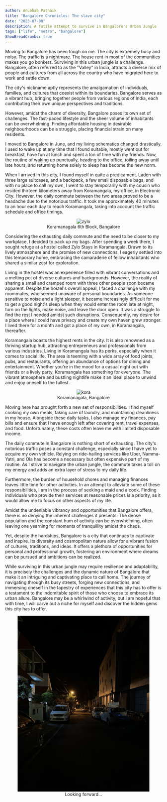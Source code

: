 ```yaml
---
author: Anubhab Patnaik
title: "Bangalore Chronicles: The slave city"
date: "2023-07-08"
description: A futile attempt to survive in Bangalore's Urban Jungle
tags: ["life", "metro", "bangalore"]
ShowBreadCrumbs: true 
---
```

<style>
 .skylab {
 justify-content: center;
 align-items: center;
 display: flex;
 flex-direction: column;
 }
</style>
Moving to Bangalore has been tough on me. The city is extremely busy and noisy. The traffic is a nightmare. The house rent in most of the communities makes you go bonkers. Surviving in this urban jungle is a challenge. Bangalore, often referred to as the "Valley" in India, attracts a diverse mix of people and cultures from all across the country who have migrated here to work and settle down.

<!-- <figure class="skylab">
<img alt='cbrtl' src ="/assets/img/lifeinametro/1.jpeg" class='h-50 w-50' >
<figcaption>
Indiranagar, Bangalore
</figcaption>
</figure> -->

The city's nickname aptly represents the amalgamation of individuals, families, and cultures that coexist within its boundaries. Bangalore serves as a vibrant hub, bringing together people from various regions of India, each contributing their own unique perspectives and traditions.

However, amidst the charm of diversity, Bangalore poses its own set of challenges. The fast-paced lifestyle and the sheer volume of inhabitants can be overwhelming. Finding affordable housing in desirable neighbourhoods can be a struggle, placing financial strain on many residents.

I moved to Bangalore in June, and my living schematics changed drastically. I used to wake up at any time that I found suitable, mostly went out for breakfast, have fun at lunch and spent a ton of time with my friends. Now, the routine of waking up punctually, heading to the office, toiling away until late hours, and returning home solely to sleep has become the new norm.

When I arrived in this city, I found myself in quite a predicament. Laden with three large suitcases, and a backpack, a few small disposable bags, and with no place to call my own, I went to stay temporarily with my cousin who resided thirteen kilometers away from Koramangala, my office, in Electronic City. However, the daily commute between the two areas proved to be a headache due to the notorious traffic. It took me approximately 40 minutes to an hour each day to reach Koramangala, taking into account the traffic schedule and office timings.

<figure class="skylab">
<img alt='zylo' src ="/assets/img/lifeinametro/3.jpeg" class='h-50 w-50' >
<figcaption>
Koramanagala 6th Block, Bangalore
</figcaption>
</figure>

Considering the exhausting daily commute and the need to be closer to my workplace, I decided to pack up my bags. After spending a week there, I sought refuge at a hostel called Zylo Stays in Koramangala. Drawn to its lively atmosphere and the promise of new connections, I eagerly settled into this temporary home, embracing the camaraderie of fellow inhabitants who shared a similar zest for exploration.

Living in the hostel was an experience filled with vibrant conversations and a melting pot of diverse cultures and backgrounds. However, the reality of sharing a small and cramped room with three other people soon became apparent. Despite the hostel's overall appeal, I faced a challenge with my roommates, who seemed unaware of personal boundaries. As someone sensitive to noise and a light sleeper, it became increasingly difficult for me to get a good night's sleep when they would enter the room late at night, turn on the lights, make noise, and leave the door open. It was a struggle to find the rest I needed amidst such disruptions. Consequently, my desire for a place where I could have privacy and create my own haven grew stronger. I lived there for a month and got a place of my own, in Koramangala, thereafter.

Koramangala boasts the highest rents in the city. It is also renowned as a thriving startup hub, attracting entrepreneurs and professionals from various industries. Living in Koramangala has its perks, especially when it comes to social life. The area is teeming with a wide array of food joints, pubs, and restaurants, offering an abundance of options for dining and entertainment. Whether you're in the mood for a casual night out with friends or a lively party, Koramangala has something for everyone. The vibrant atmosphere and bustling nightlife make it an ideal place to unwind and enjoy oneself to the fullest.

<figure class="skylab">
<img alt='kora' src ="/assets/img/lifeinametro/2.jpeg" class='h-50 w-50' >
<figcaption>
Koramanagala, Bangalore
</figcaption>
</figure>

Moving here has brought forth a new set of responsibilities. I find myself cooking my own meals, taking care of laundry, and maintaining cleanliness in my house. Alongside these daily tasks, I also manage my finances, pay bills and ensure that I have enough left after covering rent, travel expenses, and food. Unfortunately, these costs often leave me with limited disposable income.

The daily commute in Bangalore is nothing short of exhausting. The city's notorious traffic poses a constant challenge, especially since I have yet to acquire my own vehicle. Relying on ride-hailing services like Uber, Namma-Yatri, and Ola has become a necessary but often expensive part of my routine. As I strive to navigate the urban jungle, the commute takes a toll on my energy and adds an extra layer of stress to my daily life.

Furthermore, the burden of household chores and managing finances leaves little time for other activities. In an attempt to alleviate some of these responsibilities, I am in the process of seeking a maid and a cook. Finding individuals who provide their services at reasonable prices is a priority, as it would allow me to focus on other aspects of my life.

Amidst the undeniable vibrancy and opportunities that Bangalore offers, there is no denying the inherent challenges it presents. The dense population and the constant hum of activity can be overwhelming, often leaving one yearning for moments of tranquillity amidst the chaos.

Yet, despite the hardships, Bangalore is a city that continues to captivate and inspire. Its diversity and cosmopolitan nature allow for a vibrant fusion of cultures, traditions, and ideas. It offers a plethora of opportunities for personal and professional growth, fostering an environment where dreams can be pursued and ambitions can be realized.

While surviving in this urban jungle may require resilience and adaptability, it is precisely the challenges and the dynamic nature of Bangalore that make it an intriguing and captivating place to call home. The journey of navigating through its busy streets, forging new connections, and immersing oneself in the tapestry of experiences that this city has to offer is a testament to the indomitable spirit of those who choose to embrace its urban allure. Bangalore may be a whirlwind of activity, but I am hopeful that with time, I will carve out a niche for myself and discover the hidden gems this city has to offer.

<figure class="skylab">
<img alt='home' src ="/assets/img/lifeinametro/4.jpeg" class='h-50 w-50' >
<figcaption>
Looking forward...
</figcaption>
</figure>
